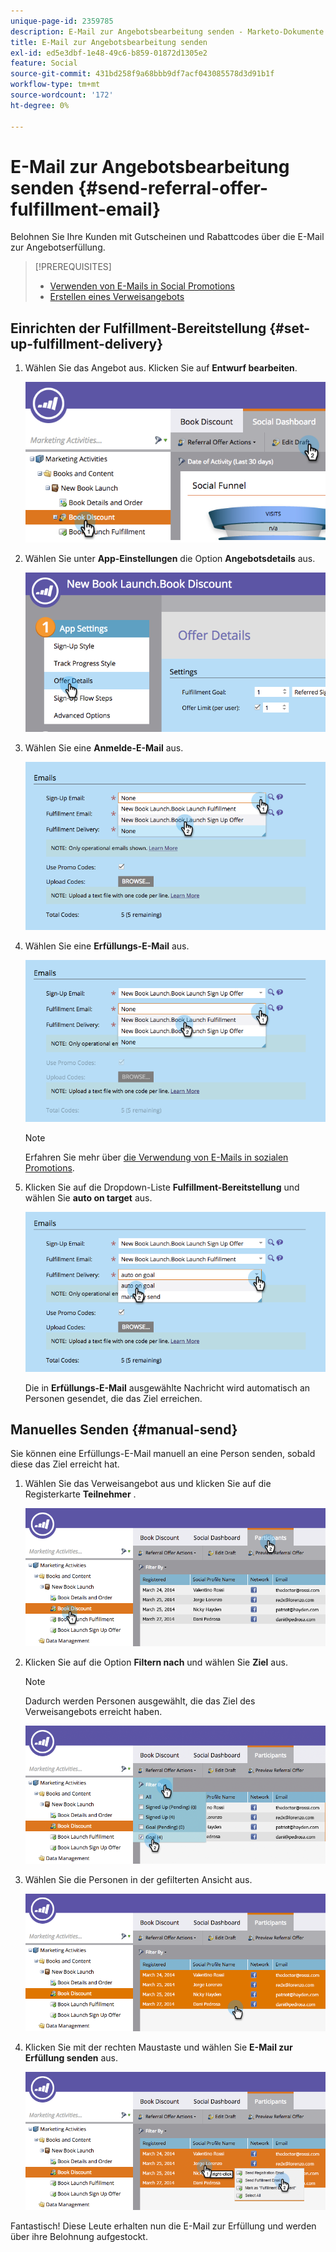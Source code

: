 ```yaml
---
unique-page-id: 2359785
description: E-Mail zur Angebotsbearbeitung senden - Marketo-Dokumente - Produktdokumentation
title: E-Mail zur Angebotsbearbeitung senden
exl-id: ed5e3dbf-1e48-49c6-b859-01872d1305e2
feature: Social
source-git-commit: 431bd258f9a68bbb9df7acf043085578d3d91b1f
workflow-type: tm+mt
source-wordcount: '172'
ht-degree: 0%

---
```


# E-Mail zur Angebotsbearbeitung senden {#send-referral-offer-fulfillment-email}

Belohnen Sie Ihre Kunden mit Gutscheinen und Rabattcodes über die E-Mail zur Angebotserfüllung.

>[!PREREQUISITES]
>
>* [Verwenden von E-Mails in Social Promotions](/help/marketo/product-docs/demand-generation/social/social-functions/use-emails-in-social-promotions.md)
>* [Erstellen eines Verweisangebots](/help/marketo/product-docs/demand-generation/social/referral-offers/create-a-referral-offer.md)

## Einrichten der Fulfillment-Bereitstellung {#set-up-fulfillment-delivery}

1. Wählen Sie das Angebot aus. Klicken Sie auf **Entwurf bearbeiten**.

   ![](assets/image2015-4-20-16-3a3-3a14.png)

1. Wählen Sie unter **App-Einstellungen** die Option **Angebotsdetails** aus.

   ![](assets/image2015-4-23-12-3a53-3a16.png)

1. Wählen Sie eine **Anmelde-E-Mail** aus.

   ![](assets/image2015-4-23-12-3a58-3a52.png)

1. Wählen Sie eine **Erfüllungs-E-Mail** aus.

   ![](assets/image2015-4-23-13-3a4-3a40.png)

   >[!NOTE]
   >
   >Erfahren Sie mehr über [die Verwendung von E-Mails in sozialen Promotions](/help/marketo/product-docs/demand-generation/social/social-functions/use-emails-in-social-promotions.md).

1. Klicken Sie auf die Dropdown-Liste **Fulfillment-Bereitstellung** und wählen Sie **auto on target** aus.

   ![](assets/image2015-4-23-13-3a13-3a33.png)

   Die in **Erfüllungs-E-Mail** ausgewählte Nachricht wird automatisch an Personen gesendet, die das Ziel erreichen.

## Manuelles Senden {#manual-send}

Sie können eine Erfüllungs-E-Mail manuell an eine Person senden, sobald diese das Ziel erreicht hat.

1. Wählen Sie das Verweisangebot aus und klicken Sie auf die Registerkarte **Teilnehmer** .

   ![](assets/image2015-4-20-15-3a37-3a14.png)

1. Klicken Sie auf die Option **Filtern nach** und wählen Sie **Ziel** aus.

   >[!NOTE]
   >
   >Dadurch werden Personen ausgewählt, die das Ziel des Verweisangebots erreicht haben.

   ![](assets/image2015-4-20-15-3a59-3a11.png)

1. Wählen Sie die Personen in der gefilterten Ansicht aus.

   ![](assets/2015-04-23-13-08-53.png)

1. Klicken Sie mit der rechten Maustaste und wählen Sie **E-Mail zur Erfüllung senden** aus.

   ![](assets/2015-04-20-15-54-13.png)

Fantastisch! Diese Leute erhalten nun die E-Mail zur Erfüllung und werden über ihre Belohnung aufgestockt.
